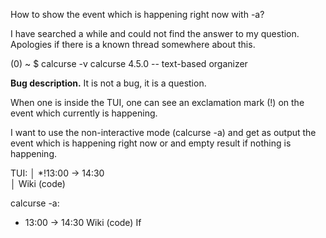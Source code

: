 How to show the event which is happening right now with -a?

I have searched a while and could not find the answer to my question. Apologies
if there is a known thread somewhere about this.

(0) ~ $ calcurse -v
calcurse 4.5.0 -- text-based organizer

**Bug description.** It is not a bug, it is a question.

When one is inside the TUI, one can see an exclamation mark (!) on the event
which currently is happening.

I want to use the non-interactive mode (calcurse -a) and get as output the
event which is happening right now or and empty result if nothing is happening.

TUI:
│  *!13:00 -> 14:30  
│    Wiki (code) 

calcurse -a:
  - 13:00 -> 14:30
        Wiki (code)
If
